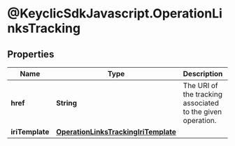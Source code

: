 # @KeyclicSdkJavascript.OperationLinksTracking

## Properties
Name | Type | Description | Notes
------------ | ------------- | ------------- | -------------
**href** | **String** | The URI of the tracking associated to the given operation. | [optional] 
**iriTemplate** | [**OperationLinksTrackingIriTemplate**](OperationLinksTrackingIriTemplate.md) |  | [optional] 


